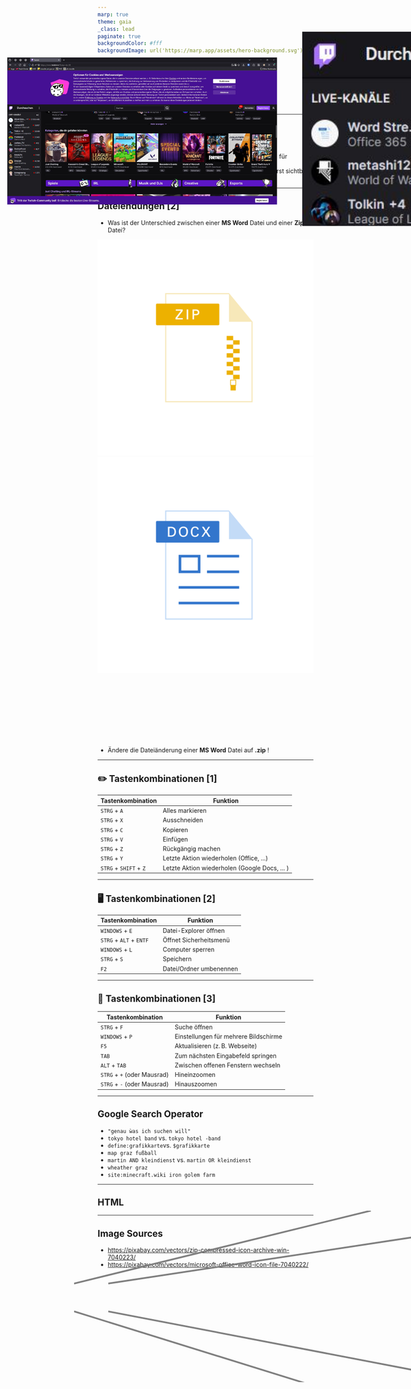 ```yaml
---
marp: true
theme: gaia
_class: lead
paginate: true
backgroundColor: #fff
backgroundImage: url('https://marp.app/assets/hero-background.svg')
---
```


<style>
  :root {
  --boxcolor: oklch(0.879 0.169 91.605);
  },
  img[alt~="rightbound"] {
    margin-top: -180px;
    height: 600px;
    margin-right: -70px;
    }

.columns {
  display: grid;
  grid-template-columns: 1.3fr 1fr; /* First column twice as wide as second */
  gap: 1rem;
}

</style>

# Überblick

_Martin Kleindienst_

<!--_paginate: false -->

---

## Dateiendungen [1]

- Das was im Namen einer Datei nach dem Punkt steht.
- z.B. .docx für Word Dateien, .jpg für Kamerabilder oder .png für Webgrafiken.
- Müssen unter Windows im `Datei Explorer` standardmäßig erst sichtbar geschalten werden.

---

## Dateiendungen [2]

<style scoped>
  footer {
  margin-bottom: 0px;
  height: 120px;
  /* background: red; */
  }
</style>

- Was ist der Unterschied zwischen einer **MS Word** Datei
  und einer **Zip** Datei?

![bg fit 50%](images/zip_logo.svg)
![bg fit 50%](images/word_logo.svg)

<div style="height: 140px;"></div>

- Ändere die Dateiänderung einer **MS Word** Datei auf **.zip** !

---

## ✏️ Tastenkombinationen [1]

| Tastenkombination      | Funktion                                                                        |
| ---------------------- | ------------------------------------------------------------------------------- |
| `STRG` + `A`           | <div data-marpit-fragment> Alles markieren </div>                               |
| `STRG` + `X`           | <div data-marpit-fragment> Ausschneiden </div>                                  |
| `STRG` + `C`           | <div data-marpit-fragment> Kopieren </div>                                      |
| `STRG` + `V`           | <div data-marpit-fragment> Einfügen </div>                                      |
| `STRG` + `Z`           | <div data-marpit-fragment> Rückgängig machen </div>                             |
| `STRG` + `Y`           | <div data-marpit-fragment> Letzte Aktion wiederholen (Office, ...) </div>       |
| `STRG` + `SHIFT` + `Z` | <div data-marpit-fragment> Letzte Aktion wiederholen (Google Docs, ... ) </div> |

---

## 🖥️ Tastenkombinationen [2]

| Tastenkombination       | Funktion                                                  |
| ----------------------- | --------------------------------------------------------- |
| `WINDOWS` + `E`         | <div data-marpit-fragment> Datei-Explorer öffnen </div>   |
| `STRG` + `ALT` + `ENTF` | <div data-marpit-fragment> Öffnet Sicherheitsmenü </div>  |
| `WINDOWS` + `L`         | <div data-marpit-fragment> Computer sperren </div>        |
| `STRG` + `S`            | <div data-marpit-fragment> Speichern </div>               |
| `F2`                    | <div data-marpit-fragment> Datei/Ordner umbenennen </div> |

---

## 🧭 Tastenkombinationen [3]

| Tastenkombination           | Funktion                                                                |
| --------------------------- | ----------------------------------------------------------------------- |
| `STRG` + `F`                | <div data-marpit-fragment> Suche öffnen </div>                          |
| `WINDOWS` + `P`             | <div data-marpit-fragment> Einstellungen für mehrere Bildschirme </div> |
| `F5`                        | <div data-marpit-fragment> Aktualisieren (z. B. Webseite) </div>        |
| `TAB`                       | <div data-marpit-fragment> Zum nächsten Eingabefeld springen </div>     |
| `ALT` + `TAB`               | <div data-marpit-fragment> Zwischen offenen Fenstern wechseln </div>    |
| `STRG` + `+` (oder Mausrad) | <div data-marpit-fragment> Hineinzoomen </div>                          |
| `STRG` + `-` (oder Mausrad) | <div data-marpit-fragment> Hinauszoomen </div>                          |

---

## Google Search Operator

- `"genau ẁas ich suchen will"`
- `tokyo hotel band` vs. `tokyo hotel -band`
- `define:grafikkarte`vs. `$grafikkarte`
- `map graz fußball`
- `martin AND kleindienst` vs. `martin OR kleindienst`
- `wheather graz`
- `site:minecraft.wiki iron golem farm`

<!-- ---

## Regex -->

---

## HTML

<img src="images/WordStreamer.jpg" alt="WordStreamer" style="position: absolute; z-index: 1; top: 190px; left: 17px; width: 630px">

<!-- ![bg fit 95%](images/WordStreamer.jpg) -->

<svg width="1200" height="500" style="position: absolute; z-index: 2; margin-left: -55px; margin-top: -10px">

  <line x1="0" y1="170" x2="693" y2="0" stroke="gray" stroke-width="4"/>
  <line x1="80" y1="170" x2="1200" y2="0" stroke="gray" stroke-width="4" />
  <line x1="00" y1="235" x2="693" y2="450" stroke="gray" stroke-width="4" />
  <line x1="80" y1="235" x2="1200" y2="450" stroke="gray" stroke-width="4" />
</svg>

<img src="images/WordStreamer_focused.jpg" alt="focused" style="position: absolute; z-index: 2; top: 130px; left: 706px; width: 510px">

---

## Image Sources

- https://pixabay.com/vectors/zip-compressed-icon-archive-win-7040223/
- https://pixabay.com/vectors/microsoft-office-word-icon-file-7040222/
